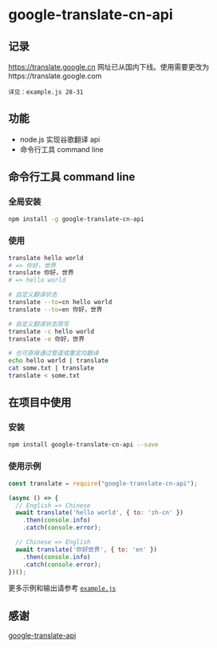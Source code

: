 # google-translate-cn-api

## 记录

https://translate.google.cn 网址已从国内下线。使用需要更改为https://translate.google.com

```
详见：example.js 28-31
```


## 功能

- node.js 实现谷歌翻译 api
- 命令行工具 command line

## 命令行工具 command line

### 全局安装

```bash
npm install -g google-translate-cn-api
```

### 使用

```bash
translate hello world
# => 你好，世界
translate 你好，世界
# => hello world

# 自定义翻译状态
translate --to=cn hello world
translate --to=en 你好，世界

# 自定义翻译状态简写
translate -c hello world
translate -e 你好，世界

# 也可直接通过管道或重定向翻译
echo hello world | translate
cat some.txt | translate
translate < some.txt
```

## 在项目中使用

### 安装

```bash
npm install google-translate-cn-api --save
```

### 使用示例

```javascript
const translate = require("google-translate-cn-api");

(async () => {
  // English => Chinese
  await translate('hello world', { to: 'zh-cn' })
    .then(console.info)
    .catch(console.error);

  // Chinese => English
  await translate('你好世界', { to: 'en' })
    .then(console.info)
    .catch(console.error);
})();
```

更多示例和输出请参考 [`example.js`](./example.js)

## 感谢

[google-translate-api](https://github.com/matheuss/google-translate-api)
